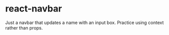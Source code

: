 # react-navbar

Just a navbar that updates a name with an input box. Practice using context rather than props.
